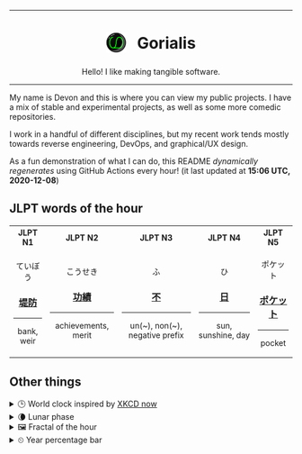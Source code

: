 ***

<h1 align="center">
<sub>
    <img src="readme/resources/avatar.png" height="36">
</sub>
&nbsp;
Gorialis
</h1>
<p align="center">
Hello! I like making tangible software.
</p>

***

My name is Devon and this is where you can view my public projects. I have a mix of stable and experimental projects, as well as some more comedic repositories.

I work in a handful of different disciplines, but my recent work tends mostly towards reverse engineering, DevOps, and graphical/UX design.

As a fun demonstration of what I can do, this README *dynamically regenerates* using GitHub Actions every hour! (it last updated at **15:06 UTC, 2020-12-08**)

<h2>JLPT words of the hour</h2>
<table>
    <tr>
        <th>JLPT N1</th>
        <th>JLPT N2</th>
        <th>JLPT N3</th>
        <th>JLPT N4</th>
        <th>JLPT N5</th>
    </tr>
    <tr>
        <td>
            <p align="center">ていぼう</p>
            <h3 align="center"><b><a href="https://jisho.org/search/%E5%A0%A4%E9%98%B2">堤防</a></b></h3>
            <hr>
            <p align="center">bank,<wbr> weir</p>
        </td>
        <td>
            <p align="center">こうせき</p>
            <h3 align="center"><b><a href="https://jisho.org/search/%E5%8A%9F%E7%B8%BE">功績</a></b></h3>
            <hr>
            <p align="center">achievements,<wbr> merit</p>
        </td>
        <td>
            <p align="center">ふ</p>
            <h3 align="center"><b><a href="https://jisho.org/search/%E4%B8%8D">不</a></b></h3>
            <hr>
            <p align="center">un(~),<wbr> non(~),<wbr> negative prefix</p>
        </td>
        <td>
            <p align="center">ひ</p>
            <h3 align="center"><b><a href="https://jisho.org/search/%E6%97%A5">日</a></b></h3>
            <hr>
            <p align="center">sun,<wbr> sunshine,<wbr> day</p>
        </td>
        <td>
            <p align="center">ポケット</p>
            <h3 align="center"><b><a href="https://jisho.org/search/%E3%83%9D%E3%82%B1%E3%83%83%E3%83%88">ポケット</a></b></h3>
            <hr>
            <p align="center">pocket</p>
        </td>
    </tr>
</table>

<h2>Other things</h2>
<details>
<summary>🕒  World clock inspired by <a href="https://xkcd.com/now">XKCD now</a></summary>

> <img src="generated/now.png" width="512">

</details>
<details>
<summary>🌘 Lunar phase</summary>

The moon is approximately 81.56% through its phase (Waning Crescent).

</details>
<details>
<summary>&#x1f5bc; Fractal of the hour</summary>

> <img src="generated/fractal.png" width="512">

</details>
<details>
<summary>&#x23f2; Year percentage bar</summary>
<pre><code>2020 [██████████████████▁▁] 93.61%</code></pre>
</details>
